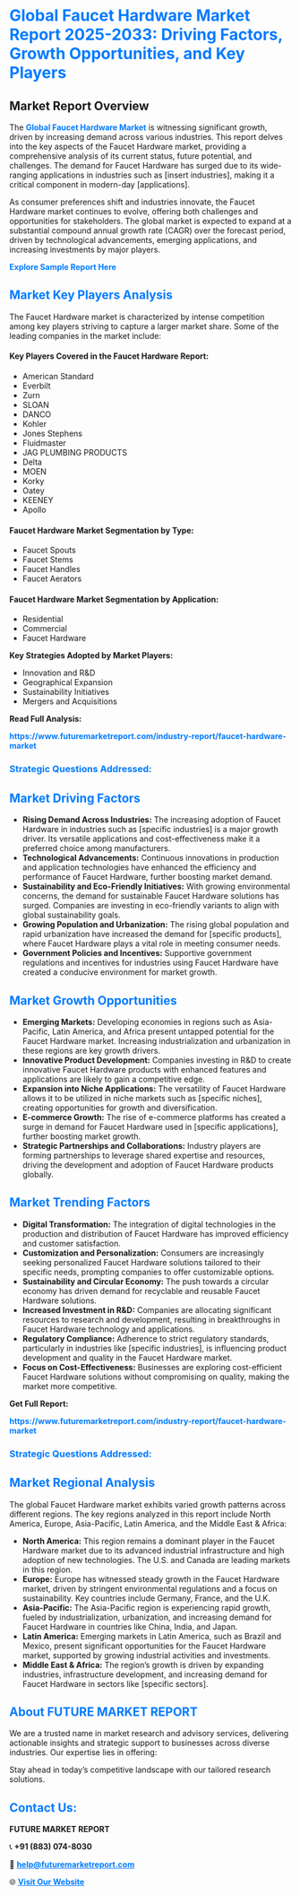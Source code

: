 <h1 style="color: #007BFF;">Global Faucet Hardware Market Report 2025-2033: Driving Factors, Growth Opportunities, and Key Players</h1>

<section id="overview">
<h2>Market Report Overview</h2>
<p>The <a href="https://www.futuremarketreport.com/industry-report/faucet-hardware-market" style="color: #007BFF; text-decoration: none;"><strong>Global Faucet Hardware Market</strong></a> is witnessing significant growth, driven by increasing demand across various industries. This report delves into the key aspects of the Faucet Hardware market, providing a comprehensive analysis of its current status, future potential, and challenges. The demand for Faucet Hardware has surged due to its wide-ranging applications in industries such as [insert industries], making it a critical component in modern-day [applications].</p>
<p>As consumer preferences shift and industries innovate, the Faucet Hardware market continues to evolve, offering both challenges and opportunities for stakeholders. The global market is expected to expand at a substantial compound annual growth rate (CAGR) over the forecast period, driven by technological advancements, emerging applications, and increasing investments by major players.</p>
</section>

<section id="overview">
<p><a href="https://www.futuremarketreport.com/request-sample/reportId=124513" style="color: #007BFF; text-decoration: none;"><strong>Explore Sample Report Here</strong></a></p>
</section>

<section id="key-players">
<h2 style="color: #007BFF;">Market Key Players Analysis</h2>
<p>The Faucet Hardware market is characterized by intense competition among key players striving to capture a larger market share. Some of the leading companies in the market include:</p>
<h4>Key Players Covered in the Faucet Hardware Report:</h4>
<ul><li>American Standard</li><li>Everbilt</li><li>Zurn</li><li>SLOAN</li><li>DANCO</li><li>Kohler</li><li>Jones Stephens</li><li>Fluidmaster</li><li>JAG PLUMBING PRODUCTS</li><li>Delta</li><li>MOEN</li><li>Korky</li><li>Oatey</li><li>KEENEY</li><li>Apollo</li></ul>
<h4>Faucet Hardware Market Segmentation by Type:</h4>
<ul><li>Faucet Spouts</li><li>Faucet Stems</li><li>Faucet Handles</li><li>Faucet Aerators</li></ul>

<h4>Faucet Hardware Market Segmentation by Application:</h4>
<ul><li>Residential</li><li>Commercial</li><li>Faucet Hardware</li></ul>
<p><strong>Key Strategies Adopted by Market Players:</strong></p>
<ul>
<li>Innovation and R&D</li>
<li>Geographical Expansion</li>
<li>Sustainability Initiatives</li>
<li>Mergers and Acquisitions</li>
</ul>
</section>

<section>
<p><strong>Read Full Analysis: </strong></p><a href="https://www.futuremarketreport.com/industry-report/faucet-hardware-market" style="color: #007BFF; text-decoration: none;"><strong>https://www.futuremarketreport.com/industry-report/faucet-hardware-market</strong></a>
<h3 style="color: #007BFF;">Strategic Questions Addressed:</h3>
</section>

<section id="driving-factors">
<h2 style="color: #007BFF;">Market Driving Factors</h2>
<ul>
<li><strong>Rising Demand Across Industries:</strong> The increasing adoption of Faucet Hardware in industries such as [specific industries] is a major growth driver. Its versatile applications and cost-effectiveness make it a preferred choice among manufacturers.</li>
<li><strong>Technological Advancements:</strong> Continuous innovations in production and application technologies have enhanced the efficiency and performance of Faucet Hardware, further boosting market demand.</li>
<li><strong>Sustainability and Eco-Friendly Initiatives:</strong> With growing environmental concerns, the demand for sustainable Faucet Hardware solutions has surged. Companies are investing in eco-friendly variants to align with global sustainability goals.</li>
<li><strong>Growing Population and Urbanization:</strong> The rising global population and rapid urbanization have increased the demand for [specific products], where Faucet Hardware plays a vital role in meeting consumer needs.</li>
<li><strong>Government Policies and Incentives:</strong> Supportive government regulations and incentives for industries using Faucet Hardware have created a conducive environment for market growth.</li>
</ul>
</section>

<section id="growth-opportunities">
<h2 style="color: #007BFF;">Market Growth Opportunities</h2>
<ul>
<li><strong>Emerging Markets:</strong> Developing economies in regions such as Asia-Pacific, Latin America, and Africa present untapped potential for the Faucet Hardware market. Increasing industrialization and urbanization in these regions are key growth drivers.</li>
<li><strong>Innovative Product Development:</strong> Companies investing in R&D to create innovative Faucet Hardware products with enhanced features and applications are likely to gain a competitive edge.</li>
<li><strong>Expansion into Niche Applications:</strong> The versatility of Faucet Hardware allows it to be utilized in niche markets such as [specific niches], creating opportunities for growth and diversification.</li>
<li><strong>E-commerce Growth:</strong> The rise of e-commerce platforms has created a surge in demand for Faucet Hardware used in [specific applications], further boosting market growth.</li>
<li><strong>Strategic Partnerships and Collaborations:</strong> Industry players are forming partnerships to leverage shared expertise and resources, driving the development and adoption of Faucet Hardware products globally.</li>
</ul>
</section>

<section id="trending-factors">
<h2 style="color: #007BFF;">Market Trending Factors</h2>
<ul>
<li><strong>Digital Transformation:</strong> The integration of digital technologies in the production and distribution of Faucet Hardware has improved efficiency and customer satisfaction.</li>
<li><strong>Customization and Personalization:</strong> Consumers are increasingly seeking personalized Faucet Hardware solutions tailored to their specific needs, prompting companies to offer customizable options.</li>
<li><strong>Sustainability and Circular Economy:</strong> The push towards a circular economy has driven demand for recyclable and reusable Faucet Hardware solutions.</li>
<li><strong>Increased Investment in R&D:</strong> Companies are allocating significant resources to research and development, resulting in breakthroughs in Faucet Hardware technology and applications.</li>
<li><strong>Regulatory Compliance:</strong> Adherence to strict regulatory standards, particularly in industries like [specific industries], is influencing product development and quality in the Faucet Hardware market.</li>
<li><strong>Focus on Cost-Effectiveness:</strong> Businesses are exploring cost-efficient Faucet Hardware solutions without compromising on quality, making the market more competitive.</li>
</ul>
</section>

<section>
<p><strong>Get Full Report: </strong></p><a href="https://www.futuremarketreport.com/industry-report/faucet-hardware-market" style="color: #007BFF; text-decoration: none;"><strong>https://www.futuremarketreport.com/industry-report/faucet-hardware-market</strong></a>
<h3 style="color: #007BFF;">Strategic Questions Addressed:</h3>
</section>


<section id="regional-analysis">
<h2 style="color: #007BFF;">Market Regional Analysis</h2>
<p>The global Faucet Hardware market exhibits varied growth patterns across different regions. The key regions analyzed in this report include North America, Europe, Asia-Pacific, Latin America, and the Middle East & Africa:</p>
<ul>
<li><strong>North America:</strong> This region remains a dominant player in the Faucet Hardware market due to its advanced industrial infrastructure and high adoption of new technologies. The U.S. and Canada are leading markets in this region.</li>
<li><strong>Europe:</strong> Europe has witnessed steady growth in the Faucet Hardware market, driven by stringent environmental regulations and a focus on sustainability. Key countries include Germany, France, and the U.K.</li>
<li><strong>Asia-Pacific:</strong> The Asia-Pacific region is experiencing rapid growth, fueled by industrialization, urbanization, and increasing demand for Faucet Hardware in countries like China, India, and Japan.</li>
<li><strong>Latin America:</strong> Emerging markets in Latin America, such as Brazil and Mexico, present significant opportunities for the Faucet Hardware market, supported by growing industrial activities and investments.</li>
<li><strong>Middle East & Africa:</strong> The region’s growth is driven by expanding industries, infrastructure development, and increasing demand for Faucet Hardware in sectors like [specific sectors].</li>
</ul>
</section>

<footer>
<h2 style="color: #007BFF;">About FUTURE MARKET REPORT</h2>
<p>We are a trusted name in market research and advisory services, delivering actionable insights and strategic support to businesses across diverse industries. Our expertise lies in offering:</p>

<p>Stay ahead in today’s competitive landscape with our tailored research solutions.</p>

<h2 style="color: #007BFF;">Contact Us:</h2>
<p><strong>FUTURE MARKET REPORT</strong></p>
<p>📞 <strong>+91 (883) 074-8030</strong></p>
<p>📧 <strong><a href="mailto:help@futuremarketreport.com" style="color: #007BFF;">help@futuremarketreport.com</a></strong></p>
<p>🌐 <strong><a href="https://www.futuremarketreport.com/" style="color: #007BFF;">Visit Our Website</a></strong></p>
</footer>
